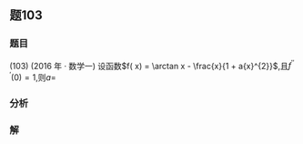 ## 题103
### 题目
(103) (2016 年 · 数学一) 设函数$f( x)  = \arctan x - \frac{x}{1 + a{x}^{2}}$,且${f}^{\prime \prime \prime }( 0)  = 1$,则$a =$
### 分析

### 解